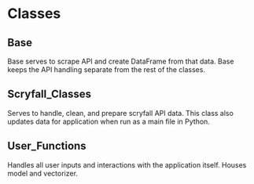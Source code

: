 # Classes

## Base
Base serves to scrape API and create DataFrame from that data. Base keeps the API handling separate from the rest of the classes.

## Scryfall_Classes
Serves to handle, clean, and prepare scryfall API data. This class also updates data for application when run as a main file in Python.

## User_Functions
Handles all user inputs and interactions with the application itself. Houses model and vectorizer.